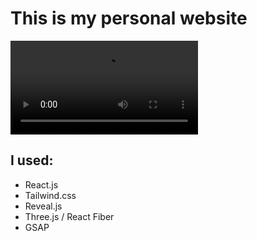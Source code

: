 # This is my personal website

![](https://raw.githubusercontent.com/bora-sen/personal-site-react/main/siteLook.mp4)

## I used:
- React.js
- Tailwind.css
- Reveal.js
- Three.js / React Fiber 
- GSAP